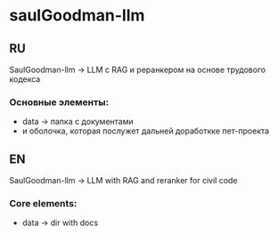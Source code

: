 # saulGoodman-llm
## RU
SaulGoodman-llm -> LLM c RAG и реранкером на основе трудового кодекса
### Основные элементы:
* data -> папка с документами
* и оболочка, которая послужет дальней доработкке пет-проекта
## EN
SaulGoodman-llm -> LLM with RAG and reranker for civil code
### Core elements:
* data -> dir with docs

